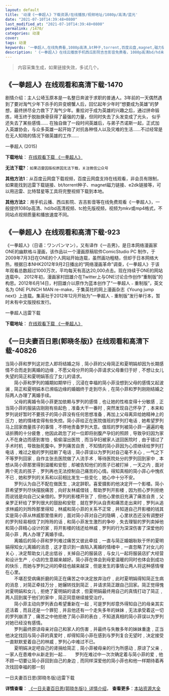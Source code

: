 ```yaml
---
layout: default
title: '动漫《一拳超人》下载资源/在线播放/视频地址/1080p/高清/蓝光'
date: "2021-07-10T14:39:48+0800"
last_modified_at: "2021-07-10T14:39:48+0800"
permalink: /1470/
categories: 动漫
cover:
tags: 动漫
keywords: '一拳超人,在线免费看,1080p高清,bt种子,torrent,百度云盘,magnet,磁力链,迅雷下载资源'
description: '《一拳超人》在线云播放手机西瓜影院吉吉影音免费看，1080p高清bd/hd未删减完整版和tc抢先枪版，mkv/mp4格式，附带bt/torrent种子、magnet/磁力链、百度云盘、网盘资源迅雷下载链接'
---
```


>内容采集生成，如果链接失效，多试几个。


## 《一拳超人》在线观看和高清下载-1470

剧情介绍：主人公埼玉原本是一名整日奔波于求职的普通人。3年前的一天偶然遇到了要对淘气少年下杀手的异变螃蟹人后，回忆起年少年时“想要成为英雄”的梦想，最终拼尽全力救下了淘气少年。重拾对于成为英雄的兴趣之后，通过拼命锻炼，埼玉终于脱胎换骨获得了最强的力量，但同时失去了头发变成了光头， 似乎还失去了某些感情…… 在独自做了一段时间英雄后，与弟子杰诺斯一起，正式加入英雄协会，与众多英雄一起开始了对抗各种怪人以及灾难的生活……不过经常是在无人知晓的情况下做英雄的工作……


一拳超人 (2015)

**下载地址**： [在线观看下载 《一拳超人》](https://www.btbtdy.me/btdy/dy1130.html) 


**无法下载?**：`如果迅雷因版权原因无法下载，关注微信公众号 `

**其他方法1**：从百度云网盘下载视频，百度云网盘支持在线观看，非会员有限制，如果能找到迅雷下载链接、bt/torrent种子、magnet磁力链接、e2dk链接等，可以用迅雷、比特彗星等工具将完整视频下载到本地。

**其他方法2**：用手机云播、西瓜影院、吉吉影音等在线免费观看《一拳超人》，一般提供1080p高清、hd/bd高清视频、tc抢先版视频，视频为mkv或mp4格式，不同站点视频质量和播放速度不同。


## 《一拳超人》在线观看和高清下载-923

《一拳超人》（日语：ワンパンマン），又有译作《一击男》，是日本网络漫画家ONE的幽默格斗漫画，该作品以一个漫画原稿软件ComicStudio PC 制作，于2009年7月3日在ONE的个人网站开始连载，虽然画功粗糙，但却于日本网络大热，根据日本NHK2012年9月2日播出的“网络漫画革命”调查，《一拳超人》于该年观看总数超过1000万次，平均每天有高达20,000点击。现在持续于ONE的网站连载中。 2012年初，漫画家村田雄介在Twitter上与ONE讨论合作创作“重制版&rdquo;的构思。2012年6月14日，村田雄介以原作为蓝本创作了&ldquo;一拳超人﹣重制版&rdquo;，英文名为 ONE PUNCH MAN re-make，于集英社的网上漫画杂志《Young jump next》上连载。集英社于2012年12月开始为“一拳超人﹣重制版&rdquo;发行单行本，暂时未有中文版授权发行。<!---剧情end--->


一拳超人迅雷下载

**下载地址**： [在线观看下载 《一拳超人》](https://www.993dy.com//vod-detail-id-5907.html) 


## 《一日夫妻百日恩(郭晓冬版)》在线观看和高清下载-40826

当简小菲和罗列这对恋人即将结婚之际﹐简小菲的父母简正和夏明娟却因为长期感情不合而走到离婚的边缘﹐不愿父母分开的简小菲请求父母重归于好﹐不想让女儿失望的简正和夏明娟答应了女儿的请求。<br />　　简小菲和罗列的婚期如期举行﹐沉浸在幸福的简小菲没想到父母的感情又起波澜﹐简正和夏明娟本已濒临边缘的婚姻终于走到尽头﹐在简小菲和罗列刚刚结婚之际两人办理了离婚手续。<br />　　父母的离婚令简小菲更加依赖与罗列的感情﹐也让她的性格变得十分敏感﹐正当简小菲的服装店刚刚有些起色﹐准备大干一番时﹐突然发现自己怀孕了﹐本来和罗列说好暂时不要孩子的简小菲没有任何思想准备﹐再加上父母离异给她精神上的压力﹐她的情绪变得有些失控。简小菲给正在医院值班的罗列打电话﹐她希望罗列马上回家商量孩子的事情﹐不停地责备罗列大意。值班的罗列被简小菲一遍遍的电话折腾的十分疲惫﹐他因此疏忽了对一位即将剖腹产孕妇的照顾﹐导致孕妇因为家人不在身边而感到害怕﹐偷偷溜出医院﹐而当孕妇被家人送回医院时﹐由于错过了手术时机﹐导致胎死腹中。罗列痛苦自责﹐不知情的简小菲因为心烦继续给罗列打电话﹐难过之极的罗列挂断了电话﹐简小菲误以为罗列对自己毫不关心﹐一气之下不等罗列回家﹐自作主张去医院做了人流手术﹐等待医院处分的罗列回到家中﹐本想从简小菲那里得到温暖和安慰﹐却被告知他们的孩子已被打掉﹐一天之内﹐面对两个死去的孩子﹐罗列再也无法控制自己痛苦的心情。得知真相的简小菲心中愧疚不已﹐她和罗列的关系和以前相比发生一些变化﹐她心中十分不安。<br />　　罗列认为自己不配在做医生﹐决定辞职。喜爱摄影的他决定开一个影楼。简小菲希望罗列尽快摆脱痛苦﹐向好友林威借钱﹐帮助罗列开影楼﹐因为担心罗列拒绝而说钱是向自己父亲借的。罗列的影楼开张了﹐但他心里依旧充满了痛苦自责﹐父亲罗正轩给了罗列很大的鼓励和安慰﹐就在罗列从自责和痛苦走出来时﹐罗列从追求林威的刘玲玲那里得知﹐林威和简小菲的关系不正常﹐并知道自己开影楼的钱其实是简小菲从林威那里借来的﹐面对简小菲对自己的隐瞒﹐心里状态还没有调整好的罗列轻易相信了刘玲玲的话﹐和简小菲发生激烈的争吵﹐失去理智的罗列卖掉他和简小菲精心设计的家﹐将开影楼的钱还给林威﹐罗列的行为深深伤害了深爱他的简小菲﹐两人办理了离婚手续。<br />　　离婚后的简小菲和罗列难过痛苦又彼此牵挂﹐一直与简正婚姻耿耿于怀的夏明娟得知女儿离婚的消息﹐这才意识到一直陷入离婚的情绪中﹐一直忽略了对女儿的关心﹐决定帮助女儿走出低谷﹐关掉自己的服装店﹐与女儿一起将服装店扩大经营和设计生产﹐小店的生意越来越好。简小菲在体会到母爱温暖的同时也体会到成功的快乐﹐而她与罗列之间的牵挂也越来越深﹐但是发生的事情让两人将这种感情埋在心里。<br />　　不堪忍受病痛折磨的简正在痛苦之中决定放弃治疗﹐此时夏明娟得知简正生病的消息﹐对简正牵挂万分﹐她辗转找到简正﹐并请求简正跟自己回家。简正觉得愧对夏明娟和女儿﹐拒绝了夏明娟的请求﹐但夏明娟最终用自己的真情打动了简正﹐两人回到属于他们的家中﹐简正同意继续接受治疗。<br />　　简小菲主动向罗列表白希望重新在一起﹐可是罗列却意外得知自己的母亲其实还活着﹐而且还是一个罪犯﹐并且他还有一个走失多年的妹妹﹐无法承受着这一切的罗列崩溃了﹐痛苦之中他拒绝了简小菲的表白﹐不知道真相的简小菲误以为罗列对她已经没有感情。<br />　　罗列最终原谅母亲对自己和家人的伤害﹐并最终与失散多年的妹妹重逢﹐正当他决定找回与简小菲的真爱时﹐却得知简小菲在感到与罗列复合无望时﹐决定接受一直默默爱着自己的林威﹐罗列心中难过不已。<br />　　夏明娟决定吧自己的肾捐给简正﹐简小菲被母亲的行为所感动﹐原谅了父亲﹐一家人在患难中从新走到一起&hellip;　　罗列在难过中一次次确定着与简小菲的爱﹐他不顾一切要让简小菲回到自己的身边﹐而同样深爱他的简小菲也和他一样期待着再次找回幸福的那一刻


一日夫妻百日恩(郭晓冬版)迅雷下载

**详情查看**： [《一日夫妻百日恩(郭晓冬版)》详情介绍](/movie/40826/)， **查看更多**：[本站资源大全](/movie/t/all/)

